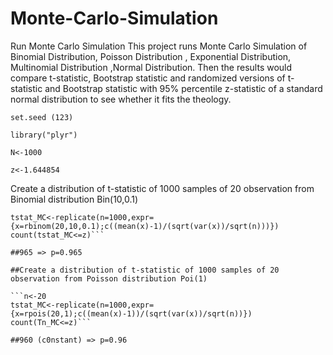 # Monte-Carlo-Simulation
Run Monte Carlo Simulation 
This project runs Monte Carlo Simulation of Binomial Distribution, Poisson Distribution , Exponential Distribution, Multinomial Distribution ,Normal Distribution. Then the results would compare t-statistic, Bootstrap statistic and randomized versions of t-statistic and Bootstrap statistic with 95% percentile z-statistic of a standard normal distribution to see whether it fits the theology.

 ```set.seed (123)```
 
```library("plyr")```

```N<-1000```

```z<-1.644854```

Create a distribution of t-statistic of 1000 samples of 20 observation from Binomial distribution Bin(10,0.1)

```n<-20
tstat_MC<-replicate(n=1000,expr={x=rbinom(20,10,0.1);c((mean(x)-1)/(sqrt(var(x))/sqrt(n)))})
count(tstat_MC<=z)```

##965 => p=0.965

##Create a distribution of t-statistic of 1000 samples of 20 observation from Poisson distribution Poi(1)

```n<-20
tstat_MC<-replicate(n=1000,expr={x=rpois(20,1);c((mean(x)-1))/(sqrt(var(x))/sqrt(n))})
count(Tn_MC<=z)```

##960 (c0nstant) => p=0.96
